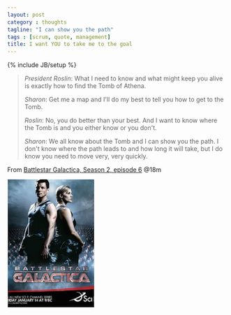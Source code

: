 ```yaml
---
layout: post
category : thoughts
tagline: "I can show you the path"
tags : [scrum, quote, management]
title: I want YOU to take me to the goal
---
```

{% include JB/setup %}

> *President Roslin*: What I need to know and what might keep you alive is exactly how to find the Tomb of Athena.
> 
> *Sharon*: Get me a map and I'll do my best to tell you how to get to the Tomb.
> 
> *Roslin*: No, you do better than your best. And I want to know where the Tomb is and you either know or you don't.
> 
> *Sharon*: We all know about the Tomb and I can show you the path. I don't know where the path leads to and how long it will take, but I do know you need to move very, very quickly.

From [Battlestar Galactica, Season 2, episode 6][imdb] @18m

[![Battlestar Galactica](/assets/img/blog/battlestar_galactica.png)][imdb]


 [imdb]: http://www.imdb.com/title/tt0519772/?ref_=ttmi_tt